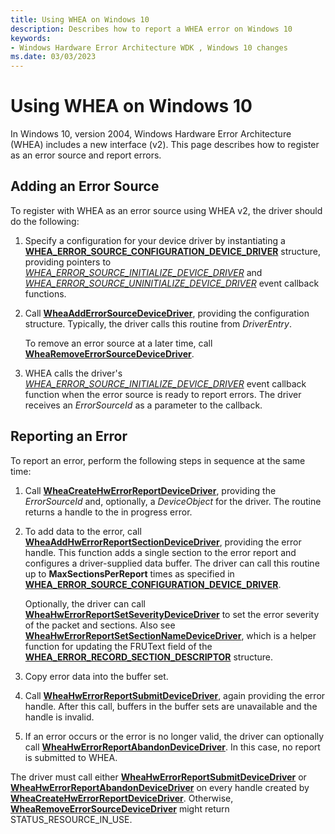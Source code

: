 ```yaml
---
title: Using WHEA on Windows 10
description: Describes how to report a WHEA error on Windows 10
keywords:
- Windows Hardware Error Architecture WDK , Windows 10 changes
ms.date: 03/03/2023
---
```


# Using WHEA on Windows 10

In Windows 10, version 2004, Windows Hardware Error Architecture (WHEA) includes a new interface (v2).  This page describes how to register as an error source and report errors.

## Adding an Error Source

To register with WHEA as an error source using WHEA v2, the driver should do the following:

1. Specify a configuration for your device driver by instantiating a [**WHEA_ERROR_SOURCE_CONFIGURATION_DEVICE_DRIVER**](/windows-hardware/drivers/ddi/ntddk/ns-ntddk-whea_error_source_configuration_device_driver) structure, providing pointers to [*WHEA_ERROR_SOURCE_INITIALIZE_DEVICE_DRIVER*](/windows-hardware/drivers/ddi/ntddk/nc-ntddk-_whea_error_source_initialize_device_driver) and [*WHEA_ERROR_SOURCE_UNINITIALIZE_DEVICE_DRIVER*](/windows-hardware/drivers/ddi/ntddk/nc-ntddk-_whea_error_source_uninitialize_device_driver) event callback functions.
2. Call [**WheaAddErrorSourceDeviceDriver**](/windows-hardware/drivers/ddi/ntddk/nf-ntddk-wheaadderrorsourcedevicedriver), providing the configuration structure.  Typically, the driver calls this routine from *DriverEntry*.

    To remove an error source at a later time, call [**WheaRemoveErrorSourceDeviceDriver**](/windows-hardware/drivers/ddi/ntddk/nf-ntddk-whearemoveerrorsourcedevicedriver).

3. WHEA calls the driver's [*WHEA_ERROR_SOURCE_INITIALIZE_DEVICE_DRIVER*](/windows-hardware/drivers/ddi/ntddk/nc-ntddk-_whea_error_source_initialize_device_driver) event callback function when the error source is ready to report errors. The driver receives an *ErrorSourceId* as a parameter to the callback.

## Reporting an Error

To report an error, perform the following steps in sequence at the same time:

1. Call [**WheaCreateHwErrorReportDeviceDriver**](/windows-hardware/drivers/ddi/ntddk/nf-ntddk-wheacreatehwerrorreportdevicedriver), providing the *ErrorSourceId* and, optionally, a *DeviceObject* for the driver.  The routine returns a handle to the in progress error.

2. To add data to the error, call [**WheaAddHwErrorReportSectionDeviceDriver**](/windows-hardware/drivers/ddi/ntddk/nf-ntddk-wheaaddhwerrorreportsectiondevicedriver), providing the error handle.  This function adds a single section to the error report and configures a driver-supplied data buffer.  The driver can call this routine up to **MaxSectionsPerReport** times as specified in [**WHEA_ERROR_SOURCE_CONFIGURATION_DEVICE_DRIVER**](/windows-hardware/drivers/ddi/ntddk/ns-ntddk-whea_error_source_configuration_device_driver).

    Optionally, the driver can call [**WheaHwErrorReportSetSeverityDeviceDriver**](/windows-hardware/drivers/ddi/ntddk/nf-ntddk-wheahwerrorreportsetseveritydevicedriver) to set the error severity of the packet and sections. Also see [**WheaHwErrorReportSetSectionNameDeviceDriver**](/windows-hardware/drivers/ddi/ntddk/nf-ntddk-wheahwerrorreportsetsectionnamedevicedriver), which is a helper function for updating the FRUText field of the [**WHEA_ERROR_RECORD_SECTION_DESCRIPTOR**](/windows-hardware/drivers/ddi/ntddk/ns-ntddk-_whea_error_record_section_descriptor) structure.

3. Copy error data into the buffer set.

4. Call [**WheaHwErrorReportSubmitDeviceDriver**](/windows-hardware/drivers/ddi/ntddk/nf-ntddk-wheahwerrorreportsubmitdevicedriver), again providing the error handle. After this call, buffers in the buffer sets are unavailable and the handle is invalid.

5. If an error occurs or the error is no longer valid, the driver can optionally call [**WheaHwErrorReportAbandonDeviceDriver**](/windows-hardware/drivers/ddi/ntddk/nf-ntddk-wheahwerrorreportabandondevicedriver). In this case, no report is submitted to WHEA.

The driver must call either [**WheaHwErrorReportSubmitDeviceDriver**](/windows-hardware/drivers/ddi/ntddk/nf-ntddk-wheahwerrorreportsubmitdevicedriver) or [**WheaHwErrorReportAbandonDeviceDriver**](/windows-hardware/drivers/ddi/ntddk/nf-ntddk-wheahwerrorreportabandondevicedriver) on every handle created by [**WheaCreateHwErrorReportDeviceDriver**](/windows-hardware/drivers/ddi/ntddk/nf-ntddk-wheacreatehwerrorreportdevicedriver). Otherwise, [**WheaRemoveErrorSourceDeviceDriver**](/windows-hardware/drivers/ddi/ntddk/nf-ntddk-whearemoveerrorsourcedevicedriver) might return STATUS_RESOURCE_IN_USE.
